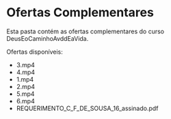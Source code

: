 # Ofertas Complementares

Esta pasta contém as ofertas complementares do curso DeusEoCaminhoAvddEaVida.

Ofertas disponíveis:
- 3.mp4
- 4.mp4
- 1.mp4
- 2.mp4
- 5.mp4
- 6.mp4
- REQUERIMENTO_C_F_DE_SOUSA_16_assinado.pdf